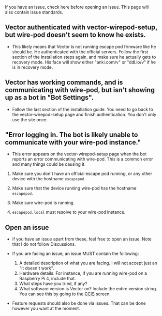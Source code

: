 If you have an issue, check here before opening an issue. This page will also contain issue standards.

## Vector authenticated with vector-wirepod-setup, but wire-pod doesn't seem to know he exists.

-   This likely means that Vector is not running escape pod firmware like he should be. He authenticated with the official servers. Follow the first section of the installation steps again, and make sure he actually gets to recovery mode. His face will show either "anki.com/v" or "ddl.io/v" if he is in recovery mode.

## Vector has working commands, and is communicating with wire-pod, but isn't showing up as a bot in "Bot Settings".

-   Follow the last section of the installation guide. You need to go back to the vector-wirepod-setup page and finish authentication. You don't only use the site once.

## "Error logging in. The bot is likely unable to communicate with your wire-pod instance."

-   This error appears on the vector-wirepod-setup page when the bot reports an error communicating with wire-pod. This is a common error and many things could be causing it.

1. Make sure you don't have an official escape pod running, or any other device with the hostname `escapepod`.

2. Make sure that the device running wire-pod has the hostname `escapepod`.

3. Make sure wire-pod is running.

4. `escapepod.local` must resolve to your wire-pod instance.

## Open an issue

-   If you have an issue apart from these, feel free to open an issue. Note that I do not follow Discussions.

-   If you are facing an issue, an issue MUST contain the following:

    1.   A detailed description of what you are facing. I will not accept just an "it doesn't work".
    2.   Hardware details. For instance, if you are running wire-pod on a Raspberry Pi 4, include that.
    3.   What steps have you tried, if any?
    4.   What software version is Vector on? Include the entire version string. You can see this by going to the [CCIS](https://support.digitaldreamlabs.com/article/531-vector-ccis) screen.

-   Feature requests should also be done via issues. That can be done however you want at the moment.